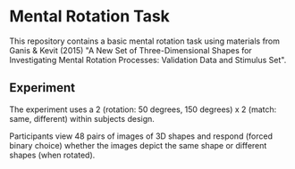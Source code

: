 # Mental Rotation Task

This repository contains a basic mental rotation task using materials from Ganis & Kevit (2015) "A New Set of Three-Dimensional Shapes for Investigating Mental Rotation Processes: Validation Data and
Stimulus Set".

## Experiment

The experiment uses a 2 (rotation: 50 degrees, 150 degrees) x 2 (match: same, different) within subjects design.

Participants view 48 pairs of images of 3D shapes and respond (forced binary choice) whether the images depict the same shape or different shapes (when rotated).